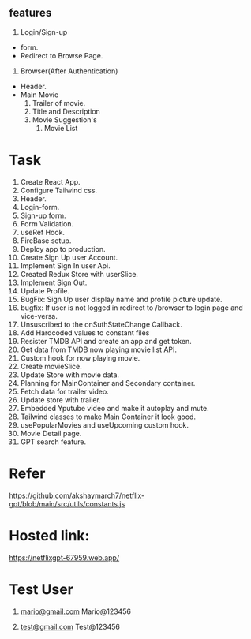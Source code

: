 ## features

1. Login/Sign-up

- form.
- Redirect to Browse Page.

1. Browser(After Authentication)

- Header.
- Main Movie
  1.  Trailer of movie.
  2.  Title and Description
  3.  Movie Suggestion's
      1. Movie List

# Task

1. Create React App.
2. Configure Tailwind css.
3. Header.
4. Login-form.
5. Sign-up form.
6. Form Validation.
7. useRef Hook.
8. FireBase setup.
9. Deploy app to production.
10. Create Sign Up user Account.
11. Implement Sign In user Api.
12. Created Redux Store with userSlice.
13. Implement Sign Out.
14. Update Profile.
15. BugFix: Sign Up user display name and profile picture update.
16. bugfix: If user is not logged in redirect to /browser to login page and vice-versa.
17. Unsuscribed to the onSuthStateChange Callback.
18. Add Hardcoded values to constant files
19. Resister TMDB API and create an app and get token.
20. Get data from TMDB now playing movie list API.
21. Custom hook for now playing movie.
22. Create movieSlice.
23. Update Store with movie data.
24. Planning for MainContainer and Secondary container.
25. Fetch data for trailer video.
26. Update store with trailer.
27. Embedded Yputube video and make it autoplay and mute.
28. Tailwind classes to make Main Container it look good.
29. usePopularMovies and useUpcoming custom hook.
30. Movie Detail page.
31. GPT search feature.

# Refer

https://github.com/akshaymarch7/netflix-gpt/blob/main/src/utils/constants.js

# Hosted link:

https://netflixgpt-67959.web.app/

# Test User

1. mario@gmail.com
   Mario@123456

2. test@gmail.com
   Test@123456
